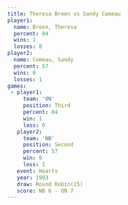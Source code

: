 ```yaml
---
title: Theresa Breen vs Sandy Comeau
player1:              
  name: Breen, Theresa
  percent: 84         
  wins: 1             
  losses: 0           
player2:              
  name: Comeau, Sandy 
  percent: 57         
  wins: 0             
  losses: 1           
games:
 - player1:         
     team: 'ON'     
     position: Third
     percent: 84    
     win: 1         
     loss: 0        
   player2:          
     team: 'NB'      
     position: Second
     percent: 57     
     win: 0          
     loss: 1         
   event: Hearts        
   year: 1993           
   draw: Round Robin(15)
   score: NB 6 - ON 7   
---
```

